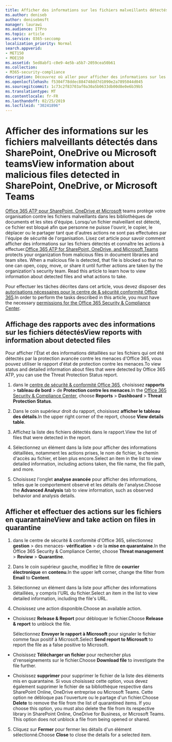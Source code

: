 ```yaml
---
title: Afficher des informations sur les fichiers malveillants détectés dans SharePoint, OneDrive ou Microsoft teams
ms.author: deniseb
author: denisebmsft
manager: laurawi
ms.audience: ITPro
ms.topic: article
ms.service: O365-seccomp
localization_priority: Normal
search.appverid:
- MET150
- MOE150
ms.assetid: 5ed8abf1-c0e9-4e5b-a5b7-2059cea50b61
ms.collection:
- M365-security-compliance
description: Découvrez où aller pour afficher des informations sur les fichiers malveillants détectés dans SharePoint, OneDrive ou teams et comment effectuer des actions sur ces fichiers.
ms.openlocfilehash: f5304f78ddec884748dd7d1090e2a7895044d045
ms.sourcegitcommit: 1c73c2f83703af0a30a5b0633db00d8e0e6b39b5
ms.translationtype: MT
ms.contentlocale: fr-FR
ms.lasthandoff: 02/25/2019
ms.locfileid: "30241896"
---
```

# <a name="view-information-about-malicious-files-detected-in-sharepoint-onedrive-or-microsoft-teams"></a><span data-ttu-id="291f2-103">Afficher des informations sur les fichiers malveillants détectés dans SharePoint, OneDrive ou Microsoft teams</span><span class="sxs-lookup"><span data-stu-id="291f2-103">View information about malicious files detected in SharePoint, OneDrive, or Microsoft Teams</span></span>

<span data-ttu-id="291f2-p101">[Office 365 ATP pour SharePoint, OneDrive et Microsoft](atp-for-spo-odb-and-teams.md) teams protège votre organisation contre les fichiers malveillants dans les bibliothèques de documents et les sites d'équipe. Lorsqu'un fichier malveillant est détecté, ce fichier est bloqué afin que personne ne puisse l'ouvrir, le copier, le déplacer ou le partager tant que d'autres actions ne sont pas effectuées par l'équipe de sécurité de l'organisation. Lisez cet article pour savoir comment afficher des informations sur les fichiers détectés et connaître les actions à effectuer.</span><span class="sxs-lookup"><span data-stu-id="291f2-p101">[Office 365 ATP for SharePoint, OneDrive, and Microsoft Teams](atp-for-spo-odb-and-teams.md) protects your organization from malicious files in document libraries and team sites. When a malicious file is detected, that file is blocked so that no one can open, copy, move, or share it until further actions are taken by the organization's security team. Read this article to learn how to view information about detected files and what actions to take.</span></span> 

<span data-ttu-id="291f2-107">Pour effectuer les tâches décrites dans cet article, vous devez disposer des [autorisations nécessaires pour le centre de &amp; sécurité conformité Office 365](permissions-in-the-security-and-compliance-center.md).</span><span class="sxs-lookup"><span data-stu-id="291f2-107">In order to perform the tasks described in this article, you must have the necessary [permissions for the Office 365 Security &amp; Compliance Center](permissions-in-the-security-and-compliance-center.md).</span></span> 
  
## <a name="view-reports-with-information-about-detected-files"></a><span data-ttu-id="291f2-108">Affichage des rapports avec des informations sur les fichiers détectés</span><span class="sxs-lookup"><span data-stu-id="291f2-108">View reports with information about detected files</span></span>

<span data-ttu-id="291f2-109">Pour afficher l'État et des informations détaillées sur les fichiers qui ont été détectés par la protection avancée contre les menaces d'Office 365, vous pouvez utiliser le rapport d'état de protection contre les menaces.</span><span class="sxs-lookup"><span data-stu-id="291f2-109">To view status and detailed information about files that were detected by Office 365 ATP, you can use the Threat Protection Status report.</span></span>
  
1. <span data-ttu-id="291f2-110">dans le [centre de sécurité &amp; conformité Office 365](https://protection.office.com), choisissez **rapports** \> **tableau de bord** \> de **Protection contre les menaces**.</span><span class="sxs-lookup"><span data-stu-id="291f2-110">In the [Office 365 Security &amp; Compliance Center](https://protection.office.com), choose **Reports** \> **Dashboard** \> **Threat Protection Status**.</span></span>
    
2. <span data-ttu-id="291f2-111">Dans le coin supérieur droit du rapport, choisissez **afficher le tableau des détails**.</span><span class="sxs-lookup"><span data-stu-id="291f2-111">In the upper right corner of the report, choose **View details table**.</span></span>
    
3. <span data-ttu-id="291f2-112">Affichez la liste des fichiers détectés dans le rapport.</span><span class="sxs-lookup"><span data-stu-id="291f2-112">View the list of files that were detected in the report.</span></span>
    
4. <span data-ttu-id="291f2-113">Sélectionnez un élément dans la liste pour afficher des informations détaillées, notamment les actions prises, le nom de fichier, le chemin d'accès au fichier, et bien plus encore.</span><span class="sxs-lookup"><span data-stu-id="291f2-113">Select an item in the list to view detailed information, including actions taken, the file name, the file path, and more.</span></span>
    
5. <span data-ttu-id="291f2-114">Choisissez l'onglet **analyse avancée** pour afficher des informations, telles que le comportement observé et les détails de l'analyse.</span><span class="sxs-lookup"><span data-stu-id="291f2-114">Choose the **Advanced Analysis** tab to view information, such as observed behavior and analysis details.</span></span> 
  
## <a name="view-and-take-action-on-files-in-quarantine"></a><span data-ttu-id="291f2-115">Afficher et effectuer des actions sur les fichiers en quarantaine</span><span class="sxs-lookup"><span data-stu-id="291f2-115">View and take action on files in quarantine</span></span>

1. <span data-ttu-id="291f2-116">dans le centre de sécurité &amp; conformité d'Office 365, sélectionnez **gestion** \> des menaces- **vérification** \> de la **mise en quarantaine**.</span><span class="sxs-lookup"><span data-stu-id="291f2-116">In the Office 365 Security &amp; Compliance Center, choose **Threat management** \> **Review** \> **Quarantine**.</span></span>
    
2. <span data-ttu-id="291f2-117">Dans le coin supérieur gauche, modifiez le filtre de **courrier électronique** en **contenu**.</span><span class="sxs-lookup"><span data-stu-id="291f2-117">In the upper left corner, change the filter from **Email** to **Content**.</span></span>
    
3. <span data-ttu-id="291f2-118">Sélectionnez un élément dans la liste pour afficher des informations détaillées, y compris l'URL du fichier.</span><span class="sxs-lookup"><span data-stu-id="291f2-118">Select an item in the list to view detailed information, including the file's URL.</span></span>
    
4. <span data-ttu-id="291f2-119">Choisissez une action disponible.</span><span class="sxs-lookup"><span data-stu-id="291f2-119">Choose an available action.</span></span>
    
  - <span data-ttu-id="291f2-120">Choisissez **Release &amp; Report** pour débloquer le fichier.</span><span class="sxs-lookup"><span data-stu-id="291f2-120">Choose **Release &amp; report** to unblock the file.</span></span> 
    
    <span data-ttu-id="291f2-121">Sélectionnez **Envoyer le rapport à Microsoft** pour signaler le fichier comme faux positif à Microsoft.</span><span class="sxs-lookup"><span data-stu-id="291f2-121">Select **Send report to Microsoft** to report the file as a false positive to Microsoft.</span></span> 
    
  - <span data-ttu-id="291f2-122">Choisissez **Télécharger un fichier** pour rechercher plus d'renseignements sur le fichier.</span><span class="sxs-lookup"><span data-stu-id="291f2-122">Choose **Download file** to investigate the file further.</span></span> 
    
  - <span data-ttu-id="291f2-p102">Choisissez **supprimer** pour supprimer le fichier de la liste des éléments mis en quarantaine. Si vous choisissez cette option, vous devez également supprimer le fichier de sa bibliothèque respective dans SharePoint Online, OneDrive entreprise ou Microsoft Teams. Cette option ne débloque pas l'ouverture ou le partage d'un fichier.</span><span class="sxs-lookup"><span data-stu-id="291f2-p102">Choose **Delete** to remove the file from the list of quarantined items. If you choose this option, you must also delete the file from its respective library in SharePoint Online, OneDrive for Business, or Microsoft Teams. This option does not unblock a file from being opened or shared.</span></span> 
    
5. <span data-ttu-id="291f2-126">Cliquez sur **Fermer** pour fermer les détails d'un élément sélectionné.</span><span class="sxs-lookup"><span data-stu-id="291f2-126">Choose **Close** to close the details for a selected item.</span></span> 
  
  

